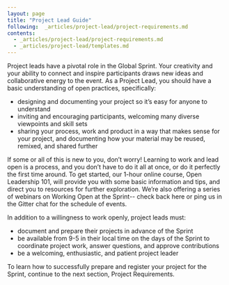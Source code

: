 ```yaml
---
layout: page
title: "Project Lead Guide"
following:  _articles/project-lead/project-requirements.md
contents:
  - _articles/project-lead/project-requirements.md
  - _articles/project-lead/templates.md
---
```


Project leads have a pivotal role in the Global Sprint. Your creativity and your ability to connect and inspire participants draws new ideas and collaborative energy to the event. As a Project Lead, you should have a basic understanding of open practices, specifically: 

* designing and documenting your project so it’s easy for anyone to understand
* inviting and encouraging participants, welcoming many diverse viewpoints and skill sets
* sharing your process, work and product in a way that makes sense for your project, and documenting how your material may be reused, remixed, and shared further

If some or all of this is new to you, don’t worry! Learning to work and lead open is a process, and you don’t have to do it all at once, or do it perfectly the first time around. To get started, our 1-hour online course, Open Leadership 101, will provide you with some basic information and tips, and direct you to resources for further exploration. We’re also offering a series of webinars on Working Open at the Sprint-- check back here or ping us in the Gitter chat for the schedule of events. 

In addition to a willingness to work openly, project leads must:
* document and prepare their projects in advance of the Sprint
* be available from 9-5 in their local time on the days of the Sprint to coordinate project work, answer questions, and approve contributions 
* be a welcoming, enthusiastic, and patient project leader

To learn how to successfully prepare and register your project for the Sprint, continue to the next section, Project Requirements.
